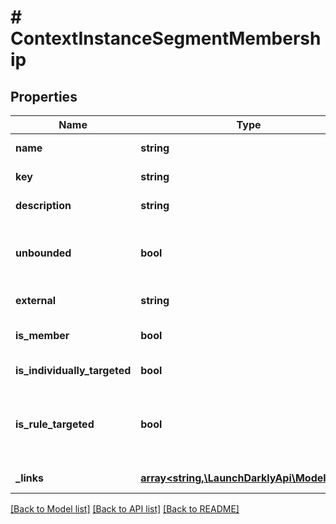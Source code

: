 # # ContextInstanceSegmentMembership

## Properties

Name | Type | Description | Notes
------------ | ------------- | ------------- | -------------
**name** | **string** | A human-friendly name for the segment |
**key** | **string** | A unique key used to reference the segment |
**description** | **string** | A description of the segment&#39;s purpose |
**unbounded** | **bool** | Whether this is an unbounded segment. Unbounded segments, also called Big Segments, may be list-based segments with more than 15,000 entries, or synced segments. |
**external** | **string** | If the segment is a synced segment, the name of the external source |
**is_member** | **bool** | Whether the context is a member of this segment, either by explicit inclusion or by rule matching |
**is_individually_targeted** | **bool** | Whether the context is explicitly included in this segment |
**is_rule_targeted** | **bool** | Whether the context is captured by this segment&#39;s rules. The value of this field is undefined if the context is also explicitly included (&lt;code&gt;isIndividuallyTargeted&lt;/code&gt; is &lt;code&gt;true&lt;/code&gt;). |
**_links** | [**array<string,\LaunchDarklyApi\Model\Link>**](Link.md) | The location and content type of related resources |

[[Back to Model list]](../../README.md#models) [[Back to API list]](../../README.md#endpoints) [[Back to README]](../../README.md)
